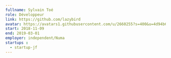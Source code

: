 ```yaml
---
fullname: Sylvain Toé
role: Développeur
link: https://github.com/lazybird
avatar: https://avatars1.githubusercontent.com/u/2660255?s=400&u=4d94b6a9671d594c563f2ff50907b99c71b7fb00&v=4
start: 2018-11-09
end: 2019-03-01
employer: independent/Numa
startups : 
  - startup-jf
---
```

